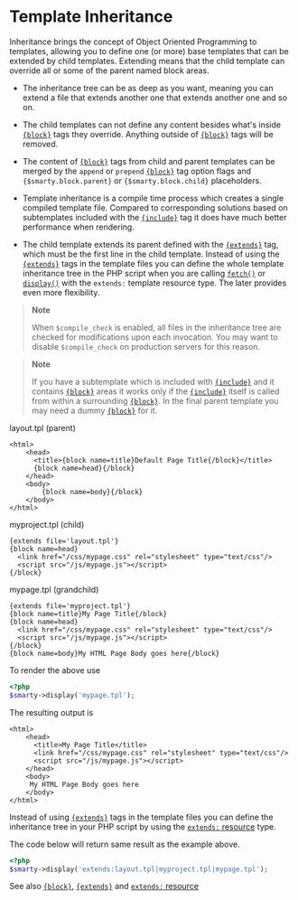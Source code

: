 # Template Inheritance

Inheritance brings the concept of Object Oriented Programming to
templates, allowing you to define one (or more) base templates that can
be extended by child templates. Extending means that the child template
can override all or some of the parent named block areas.

-   The inheritance tree can be as deep as you want, meaning you can
    extend a file that extends another one that extends another one and
    so on.

-   The child templates can not define any content besides what's
    inside [`{block}`](../../designers/language-builtin-functions/language-function-block.md) tags they override.
    Anything outside of [`{block}`](../../designers/language-builtin-functions/language-function-block.md) tags will
    be removed.

-   The content of [`{block}`](../../designers/language-builtin-functions/language-function-block.md) tags from child
    and parent templates can be merged by the `append` or `prepend`
    [`{block}`](../../designers/language-builtin-functions/language-function-block.md) tag option flags and
    `{$smarty.block.parent}` or `{$smarty.block.child}` placeholders.

-   Template inheritance is a compile time process which creates a
    single compiled template file. Compared to corresponding solutions
    based on subtemplates included with the
    [`{include}`](../../designers/language-builtin-functions/language-function-include.md) tag it does have much
    better performance when rendering.

-   The child template extends its parent defined with the
    [`{extends}`](../../designers/language-builtin-functions/language-function-extends.md) tag, which must be the
    first line in the child template. Instead of using the
    [`{extends}`](../../designers/language-builtin-functions/language-function-extends.md) tags in the template files
    you can define the whole template inheritance tree in the PHP script
    when you are calling [`fetch()`](#api.fetch) or
    [`display()`](#api.display) with the `extends:` template resource
    type. The later provides even more flexibility.

> **Note**
>
> When `$compile_check` is enabled, all files in the inheritance tree
> are checked for modifications upon each invocation. You may want to
> disable `$compile_check` on production servers for this reason.

> **Note**
>
> If you have a subtemplate which is included with
> [`{include}`](../../designers/language-builtin-functions/language-function-include.md) and it contains
> [`{block}`](../../designers/language-builtin-functions/language-function-block.md) areas it works only if the
> [`{include}`](../../designers/language-builtin-functions/language-function-include.md) itself is called from within
> a surrounding [`{block}`](../../designers/language-builtin-functions/language-function-block.md). In the final
> parent template you may need a dummy
> [`{block}`](../../designers/language-builtin-functions/language-function-block.md) for it.

layout.tpl (parent)

```smarty
<html>
    <head>
      <title>{block name=title}Default Page Title{/block}</title>
      {block name=head}{/block}
    </head>
    <body>
        {block name=body}{/block}
    </body>
</html>
```
      

myproject.tpl (child)

```smarty
{extends file='layout.tpl'}
{block name=head}
  <link href="/css/mypage.css" rel="stylesheet" type="text/css"/>
  <script src="/js/mypage.js"></script>
{/block}
```

      

mypage.tpl (grandchild)

```smarty
{extends file='myproject.tpl'}
{block name=title}My Page Title{/block}
{block name=head}
  <link href="/css/mypage.css" rel="stylesheet" type="text/css"/>
  <script src="/js/mypage.js"></script>
{/block}
{block name=body}My HTML Page Body goes here{/block}
```
      

To render the above use

```php
<?php
$smarty->display('mypage.tpl');
```

The resulting output is

```smarty
<html>
    <head>
      <title>My Page Title</title>
      <link href="/css/mypage.css" rel="stylesheet" type="text/css"/>
      <script src="/js/mypage.js"></script>
    </head>
    <body>
     My HTML Page Body goes here
    </body>
</html>
```

Instead of using [`{extends}`](../../designers/language-builtin-functions/language-function-extends.md) tags in the
template files you can define the inheritance tree in your PHP script by
using the [`extends:` resource](../resources/resources-extends.md) type.

The code below will return same result as the example above.

```php
<?php
$smarty->display('extends:layout.tpl|myproject.tpl|mypage.tpl'); 
```

See also [`{block}`](../../designers/language-builtin-functions/language-function-block.md),
[`{extends}`](../../designers/language-builtin-functions/language-function-extends.md) and [`extends:`
resource](../resources/resources-extends.md)
